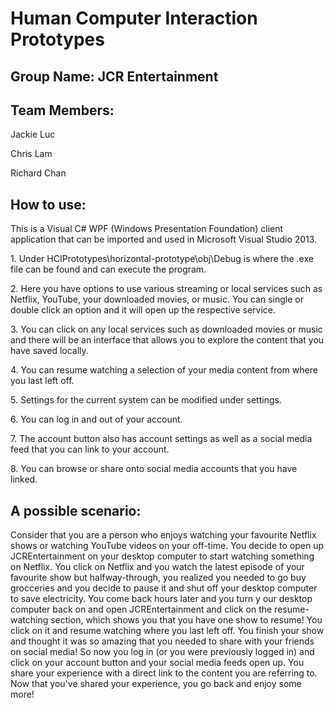 # Human Computer Interaction Prototypes

<h2>Group Name: JCR Entertainment</h2>


<h2>Team Members:</h2>
<p>Jackie Luc</p>
<p>Chris Lam</p>
<p>Richard Chan</p>

<h2>How to use:</h2>
<p>This is a Visual C# WPF (Windows Presentation Foundation) client application that can be imported and used in Microsoft Visual Studio 2013.</p>

<p>
1. Under HCIPrototypes\horizontal-prototype\obj\Debug is where the .exe file can be found and can execute the program. 
</p>
<p>
2. Here you have options to use various streaming or local services such as Netflix, YouTube, your downloaded movies, or music. You can single or double click an option and it will open up the respective service.
</p>
<p>
3. You can click on any local services such as downloaded movies or music and there will be an interface that allows you to explore the content that you have saved locally.
</p>
<p>
4. You can resume watching a selection of your media content from where you last left off.
</p>
<p>
5. Settings for the current system can be modified under settings.
</p>
<p>
6. You can log in and out of your account. 
</p>
<p>
7. The account button also has account settings as well as a social media feed that you can link to your account.
</p>
<p>
8. You can browse or share onto social media accounts that you have linked.
</p>


<h2>A possible scenario:</h2>
<p>Consider that you are a person who enjoys watching your favourite Netflix shows or watching YouTube videos on your off-time. You decide to open up JCREntertainment on your desktop computer to start watching something on Netflix. You click on Netflix and you watch the latest episode of your favourite show but halfway-through, you realized you needed to go buy grocceries and you decide to pause it and shut off your desktop computer to save electricity. You come back hours later and you turn y our desktop computer back on and open JCREntertainment and click on the resume-watching section, which shows you that you have one show to resume! You click on it and resume watching where you last left off. You finish your show and thought it was so amazing that you needed to share with your friends on social media! So now you log in (or you were previously logged in) and click on your account button and your social media feeds open up. You share your experience with a direct link to the content you are referring to. Now that you've shared your experience, you go back and enjoy some more!</p>
